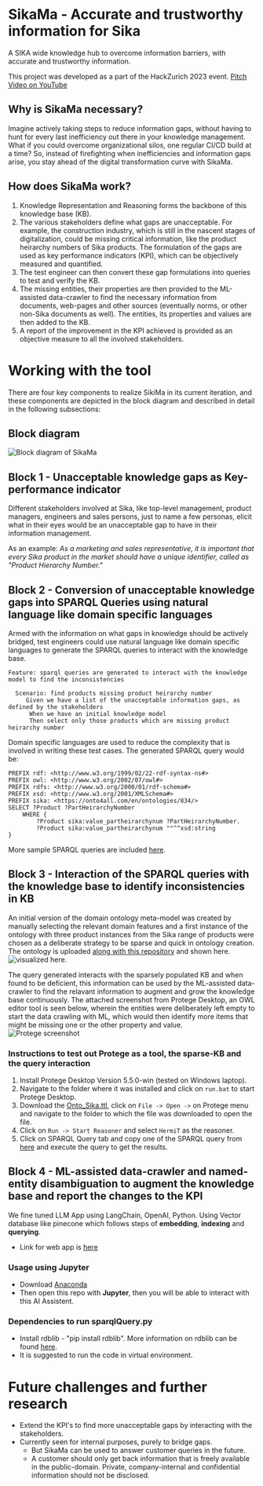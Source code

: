 # SikaMa - Accurate and trustworthy information for Sika
A SIKA wide knowledge hub to overcome information barriers, with accurate and trustworthy information.

This project was developed as a part of the HackZurich 2023 event. [Pitch Video on YouTube](https://www.youtube.com/watch?v=H2mvyd-LHEk)

## Why is SikaMa necessary?
Imagine actively taking steps to reduce information gaps, without having to hunt for every last inefficiency out there in your knowledge management. What if you could overcome organizational silos, one regular CI/CD build at a time?
So, instead of firefighting when inefficiencies and information gaps arise, you stay ahead of the digital transformation curve with SikaMa.

## How does SikaMa work?
1) Knowledge Representation and Reasoning forms the backbone of this knowledge base (KB). 
2) The various stakeholders define what gaps are unacceptable. For example, the construction industry, which is still in the nascent stages of digitalization, could be missing critical information, like the product heirarchy numbers of Sika products. The formulation of the gaps are used as key performance indicators (KPI), which can be objectively measured and quantified.
3) The test engineer can then convert these gap formulations into queries to test and verify the KB.
4) The missing entities, their properties are then provided to the ML-assisted data-crawler to find the necessary information from documents, web-pages and other sources (eventually norms, or other non-Sika documents as well). The entities, its properties and values are then added to the KB.
5) A report of the improvement in the KPI achieved is provided as an objective measure to all the involved stakeholders.

# Working with the tool
There are four key components to realize SikiMa in its current iteration, and these components are depicted in the block diagram and described in detail in the following subsections:  

## Block diagram
![Block diagram of SikaMa](BlockDiagram.jpg)

## Block 1 - Unacceptable knowledge gaps as Key-performance indicator
Different stakeholders involved at Sika, like top-level management, product managers, engineers and sales persons, just to name a few personas, elicit what in their eyes would be an unacceptable gap to have in their information management.

As an example: *As a marketing and sales representative, it is important that every Sika product in the market should have a unique identifier, called as "Product Hierarchy Number."*

## Block 2 - Conversion of unacceptable knowledge gaps into SPARQL Queries using natural language like domain specific languages
Armed with the information on what gaps in knowledge should be actively bridged, test engineers could use natural language like domain specific languages to generate the SPARQL queries to interact with the knowledge base. 

```
Feature: sparql queries are generated to interact with the knowledge model to find the inconsistencies

  Scenario: find products missing product heirarchy number
     Given we have a list of the unacceptable information gaps, as defined by the stakeholders
      When we have an initial knowledge model
      Then select only those products which are missing product heirarchy number
```
Domain specific languages are used to reduce the complexity that is involved in writing these test cases. The generated SPARQL query would be:
```
PREFIX rdf: <http://www.w3.org/1999/02/22-rdf-syntax-ns#>
PREFIX owl: <http://www.w3.org/2002/07/owl#>
PREFIX rdfs: <http://www.w3.org/2000/01/rdf-schema#>
PREFIX xsd: <http://www.w3.org/2001/XMLSchema#>
PREFIX sika: <https://onto4all.com/en/ontologies/834/>
SELECT ?Product ?PartHeirarchyNumber
	WHERE {
		?Product sika:value_partheirarchynum ?PartHeirarchyNumber.
		?Product sika:value_partheirarchynum ""^^xsd:string  
}
```
More sample SPARQL queries are included [here](/Ontology/Query_Cases.txt).
## Block 3 - Interaction of the SPARQL queries with the knowledge base to identify inconsistencies in KB
An initial version of the domain ontology meta-model was created by manually selecting the relevant domain features and a first instance of the ontology with three product instances from the Sika range of products were chosen as a deliberate strategy to be sparse and quick in ontology creation. The ontology is uploaded [along with this repository](Ontology/Onto_Sika.ttl) and shown here. ![visualized here](/Ontology/Export_Ontology.JPG.jpg).

The query generated interacts with the sparsely populated KB and when found to be deficient, this information can be used by the ML-assisted data-crawler to find the relavant information to augment and grow the knowledge base continuously. The attached screenshot from Protege Desktop, an OWL editor tool is seen below, wherein the entities were deliberately left empty to start the data crawling with ML, which would then identify more items that might be missing one or the other property and value. ![Protege screenshot](/Ontology/Screenshot_Protege.png)

### Instructions to test out Protege as a tool, the sparse-KB and the query interaction
1. Install Protege Desktop Version 5.5.0-win (tested on Windows laptop).
2. Navigate to the folder where it was installed and click on ```run.bat``` to start Protege Desktop.
3. Download the [Onto_Sika.ttl](Ontology/Onto_Sika.ttl), click on ```File -> Open ->``` on Protege menu and navigate to the folder to which the file was downloaded to open the file.
4. Click on ```Run -> Start Reasoner``` and select ```HermiT``` as the reasoner.
5. Click on SPARQL Query tab and copy one of the SPARQL query from [here](/Ontology/Query_Cases.txt) and execute the query to get the results.

## Block 4 - ML-assisted data-crawler and named-entity disambiguation to augment the knowledge base and report the changes to the KPI
We fine tuned LLM App using LangChain, OpenAI, Python. Using Vector database like pinecone which follows steps of **embedding**, **indexing** and **querying**.

- Link for web app is [here](https://sikama.streamlit.app/)


### Usage using Jupyter
- Download [Anaconda](https://www.anaconda.com/)
- Then open this repo with **Jupyter**, then you will be able to interact with this AI Assistent.

### Dependencies to run sparqlQuery.py
- Install rdblib - "pip install rdblib". More information on rdblib can be found [here](https://rdflib.readthedocs.io/en/stable/apidocs/rdflib.html#rdflib.graph.Graph.query).
- It is suggested to run the code in virtual environment.

# Future challenges and further research
- Extend the KPI's to find more unacceptable gaps by interacting with the stakeholders.
- Currently seen for internal purposes, purely to bridge gaps.
  - But SikaMa can be used to answer customer queries in the future.
  - A customer should only get back information that is freely available in the public-domain. Private, company-internal and confidential information should not be disclosed.
